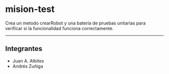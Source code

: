 # mision-test

Crea un metodo crearRobot y una batería de pruebas unitarias para verificar si 
la funcionalidad funciona correctamente.

***

## Integrantes
- Juan A. Albites
- Andrés Zuñiga

